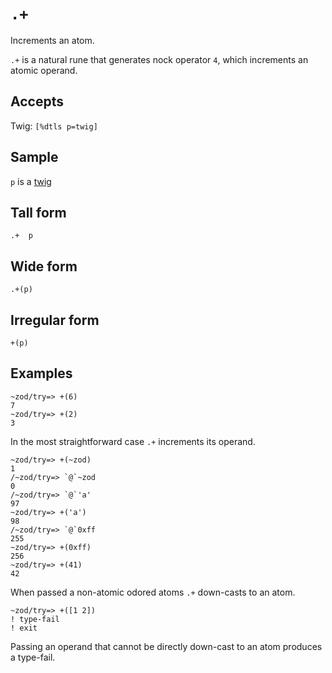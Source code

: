`.+`
====

Increments an atom.

`.+` is a natural rune that generates nock operator `4`, which
increments an atomic operand.

Accepts
--------

Twig: `[%dtls p=twig]`

Sample
------

`p` is a [twig]()

Tall form
---------

    .+  p

Wide form
---------

    .+(p)

Irregular form
--------------

    +(p)

Examples
--------

    ~zod/try=> +(6)
    7
    ~zod/try=> +(2)
    3

In the most straightforward case `.+` increments its operand.

    ~zod/try=> +(~zod)
    1
    /~zod/try=> `@`~zod
    0
    /~zod/try=> `@`'a'
    97    
    ~zod/try=> +('a')
    98
    /~zod/try=> `@`0xff
    255    
    ~zod/try=> +(0xff)
    256
    ~zod/try=> +(41)
    42

When passed a non-atomic odored atoms `.+` down-casts to an atom.

    ~zod/try=> +([1 2])
    ! type-fail
    ! exit

Passing an operand that cannot be directly down-cast to an atom produces
a type-fail.
